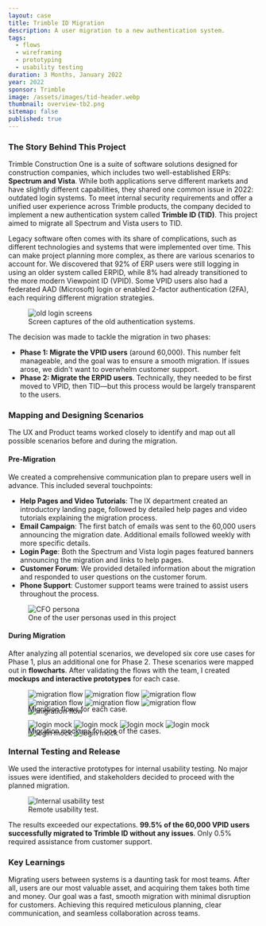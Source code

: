 ```yaml
---
layout: case
title: Trimble ID Migration
description: A user migration to a new authentication system.
tags: 
  - flows
  - wireframing
  - prototyping
  - usability testing
duration: 3 Months, January 2022
year: 2022
sponsor: Trimble
image: /assets/images/tid-header.webp
thumbnail: overview-tb2.png
sitemap: false
published: true
---
```


### The Story Behind This Project

Trimble Construction One is a suite of software solutions designed for construction companies, which includes two well-established ERPs: **Spectrum and Vista**. While both applications serve different markets and have slightly different capabilities, they shared one common issue in 2022: outdated login systems. To meet internal security requirements and offer a unified user experience across Trimble products, the company decided to implement a new authentication system called **Trimble ID (TID)**. This project aimed to migrate all Spectrum and Vista users to TID.

Legacy software often comes with its share of complications, such as different technologies and systems that were implemented over time. This can make project planning more complex, as there are various scenarios to account for. We discovered that 92% of ERP users were still logging in using an older system called ERPID, while 8% had already transitioned to the more modern Viewpoint ID (VPID). Some VPID users also had a federated AAD (Microsoft) login or enabled 2-factor authentication (2FA), each requiring different migration strategies.

<figure><img src="/assets/images/tid-old_login.png" alt="old login screens"><figcaption>Screen captures of the old authentication systems.</figcaption></figure>

The decision was made to tackle the migration in two phases:

- **Phase 1: Migrate the VPID users** (around 60,000). This number felt manageable, and the goal was to ensure a smooth migration. If issues arose, we didn't want to overwhelm customer support.
- **Phase 2: Migrate the ERPID users**. Technically, they needed to be first moved to VPID, then TID—but this process would be largely transparent to the users.

### Mapping and Designing Scenarios

The UX and Product teams worked closely to identify and map out all possible scenarios before and during the migration.

#### Pre-Migration

We created a comprehensive communication plan to prepare users well in advance. This included several touchpoints:

- **Help Pages and Video Tutorials**: The IX department created an introductory landing page, followed by detailed help pages and video tutorials explaining the migration process.
- **Email Campaign**: The first batch of emails was sent to the 60,000 users announcing the migration date. Additional emails followed weekly with more specific details.
- **Login Page**: Both the Spectrum and Vista login pages featured banners announcing the migration and links to help pages.
- **Customer Forum**: We provided detailed information about the migration and responded to user questions on the customer forum.
- **Phone Support**: Customer support teams were trained to assist users throughout the process.

<figure><img src="/assets/images/tid-persona.png" alt="CFO persona"><figcaption>One of the user personas used in this project</figcaption></figure>

#### During Migration

After analyzing all potential scenarios, we developed six core use cases for Phase 1, plus an additional one for Phase 2. These scenarios were mapped out in **flowcharts**. After validating the flows with the team, I created **mockups and interactive prototypes** for each case.

<figure>
  <div class="carousel" data-flickity='{ "imagesLoaded": true, "percentPosition": false }'>
    <img src="/assets/images/tid-case1_2.png" alt="migration flow">
    <img src="/assets/images/tid-case3.png" alt="migration flow">
    <img src="/assets/images/tid-case4.png" alt="migration flow">
    <img src="/assets/images/tid-case4b.png" alt="migration flow">
    <img src="/assets/images/tid-case5.png" alt="migration flow">
    <img src="/assets/images/tid-case6.png" alt="migration flow">
    <img src="/assets/images/tid-case7.png" alt="migration flow">
  </div>
  <figcaption style="margin-top:-1.5em;">Migration flows for each case.</figcaption>
</figure>

<figure>
  <div class="carousel" data-flickity='{ "imagesLoaded": true, "percentPosition": false }'>
    <img src="/assets/images/tid-mock1.png" alt="login mock">
    <img src="/assets/images/tid-mock2.png" alt="login mock">
    <img src="/assets/images/tid-mock3.png" alt="login mock">
    <img src="/assets/images/tid-mock4.png" alt="login mock">
    <img src="/assets/images/tid-mock5.png" alt="login mock">
    <img src="/assets/images/tid-mock6.png" alt="login mock">
  </div>
  <figcaption style="margin-top:-1.5em;">Migration mockups for one of the cases.</figcaption>
</figure>

### Internal Testing and Release

We used the interactive prototypes for internal usability testing. No major issues were identified, and stakeholders decided to proceed with the planned migration.

<figure><img src="/assets/images/tid-usabilitytest.webp" alt="Internal usability test"><figcaption>
Remote usability test.</figcaption></figure>

The results exceeded our expectations. **99.5% of the 60,000 VPID users successfully migrated to Trimble ID without any issues**. Only 0.5% required assistance from customer support.

### Key Learnings

Migrating users between systems is a daunting task for most teams. After all, users are our most valuable asset, and acquiring them takes both time and money. Our goal was a fast, smooth migration with minimal disruption for customers. Achieving this required meticulous planning, clear communication, and seamless collaboration across teams.

<script src="/assets/js/flickity.js"></script>
